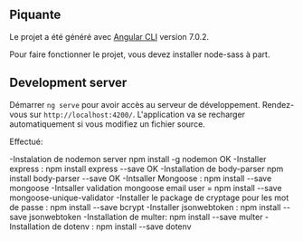 ## Piquante

Le projet a été généré avec [Angular CLI](https://github.com/angular/angular-cli) version 7.0.2.

Pour faire fonctionner le projet, vous devez installer node-sass à part.

## Development server

Démarrer `ng serve` pour avoir accès au serveur de développement. Rendez-vous sur `http://localhost:4200/`. L'application va se recharger automatiquement si vous modifiez un fichier source.




Effectué:

-Instalation de nodemon server npm install -g nodemon OK
-Installer express : npm install express --save OK
-Installation de body-parser    npm install body-parser --save OK
-Intsaller Mongoose : npm install --save mongoose
-Intsaller validation mongoose email user = npm install --save mongoose-unique-validator
-Installer le package de cryptage pour les mot de passe : npm install --save bcrypt
-Installer jsonwebtoken : npm install --save jsonwebtoken
-Installation de multer: npm install --save multer
-Installation de dotenv : npm install --save dotenv